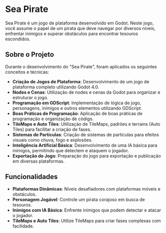 # Sea Pirate

Sea Pirate é um jogo de plataforma desenvolvido em Godot. Neste jogo, você assume o papel de um pirata que deve navegar por diversos níveis, enfrentar inimigos e superar obstáculos para encontrar tesouros escondidos.

## Sobre o Projeto

Durante o desenvolvimento do "Sea Pirate", foram aplicados os seguintes conceitos e técnicas:

- **Criação de Jogos de Plataforma**: Desenvolvimento de um jogo de plataforma completo utilizando Godot 4.0.
- **Nodes e Cenas**: Utilização de nodes e cenas da Godot para organizar e estruturar o jogo.
- **Programação em GDScript**: Implementação de lógica de jogo, personagens, inimigos e outros elementos utilizando GDScript.
- **Boas Práticas de Programação**: Aplicação de boas práticas de programação e organização de código.
- **TileMaps e Auto Tiles**: Utilização de TileMaps, padrões e terrains (Auto Tiles) para facilitar a criação de fases.
- **Sistemas de Partículas**: Criação de sistemas de partículas para efeitos visuais como chuva, fogo e explosões.
- **Inteligência Artificial Básica**: Desenvolvimento de uma IA básica para inimigos, permitindo que detectem e ataquem o jogador.
- **Exportação do Jogo**: Preparação do jogo para exportação e publicação em diversas plataformas.

## Funcionalidades

- **Plataformas Dinâmicas**: Níveis desafiadores com plataformas móveis e obstáculos.
- **Personagem Jogável**: Controle um pirata corajoso em busca de tesouros.
- **Inimigos com IA Básica**: Enfrente inimigos que podem detectar e atacar o jogador.
- **TileMaps e Auto Tiles**: Utilize TileMaps para criar fases complexas com facilidade.
